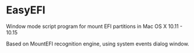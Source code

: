 # EasyEFI
Window mode script program for mount EFI partitions in Mac OS X 10.11 - 10.15

Based on MountEFI recognition engine, using system events dialog window. 
